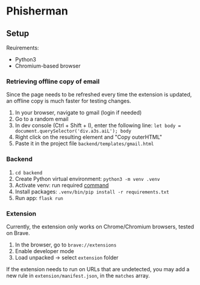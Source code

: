 # Phisherman

## Setup
Reuirements:
- Python3
- Chromium-based browser

### Retrieving offline copy of email
Since the page needs to be refreshed every time the extension is updated, an offline copy is much faster for testing changes.
1. In your browser, navigate to gmail (login if needed)
2. Go to a random email
3. In dev console (Ctrl + Shift + I), enter the following line:
`let body = document.querySelector('div.a3s.aiL'); body`
4. Right click on the resulting element and "Copy outerHTML"
5. Paste it in the project file `backend/templates/gmail.html`

### Backend
1. `cd backend`
2. Create Python virtual environment: `python3 -m venv .venv`
3. Activate venv: run required [command](https://docs.python.org/3/library/venv.html#how-venvs-work)
4. Install packages: `.venv/bin/pip install -r requirements.txt`
5. Run app: `flask run`

### Extension
Currently, the extension only works on Chrome/Chromium browsers, tested on Brave.
1. In the browser, go to `brave://extensions`
2. Enable developer mode
3. Load unpacked -> select `extension` folder

If the extension needs to run on URLs that are undetected, you may add a new rule in `extension/manifest.json`, in the `matches` array.
